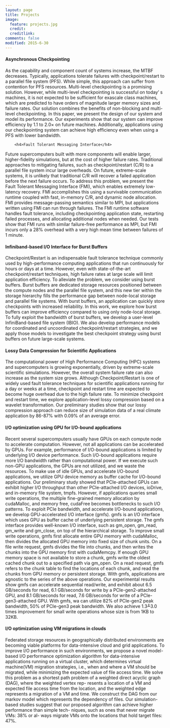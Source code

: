 ```yaml
---
layout: page
title: Projects
image:
  feature: projects.jpg
  credit: 
  creditlink: 
comments: false
modified: 2015-6-30
---
```


<h4>Asynchronous Checkpointing</h4>
	As the capability and component count of systems increase, the MTBF decreases. Typically, applications tolerate failures with checkpoint/restart to a parallel file system (PFS). While simple, this approach can suffer from contention for PFS resources. Multi-level checkpointing is a promising solution. However, while multi-level checkpointing is successful on today’ s machines, it is not expected to be sufficient for exascale class machines, which are predicted to have orders of magnitude larger memory sizes and failure rates. Our solution combines the benefits of non-blocking and multi-level checkpointing. In this paper, we present the design of our system and model its performance. Our experiments show that our system can improve efficiency by 1.1 to 2.0× on future machines. Additionally, applications using our checkpointing system can achieve high efficiency even when using a PFS with lower bandwidth.

        <h4>Fault Tolerant Messaging Interface</h4>
Future supercomputers built with more components will enable larger, higher-fidelity simulations, but at the cost of higher failure rates. Traditional approaches to mitigating failures, such as checkpoint/restart (C/R) to a parallel file system incur large overheads. On future, extreme-scale systems, it is unlikely that traditional C/R will recover a failed application before the next failure occurs. To address this problem, we present the Fault Tolerant Messaging Interface (FMI), which enables extremely low-latency recovery. FMI accomplishes this using a survivable communication runtime coupled with fast, in-memory C/R, and dynamic node allocation. FMI provides message-passing semantics similar to MPI, but applications written using FMI can run through failures. The FMI runtime software handles fault tolerance, including checkpointing application state, restarting failed processes, and allocating additional nodes when needed. Our tests show that FMI runs with similar failure-free performance as MPI, but FMI incurs only a 28% overhead with a very high mean time between failures of 1 minute.
        <h4>Infiniband-based I/O Interface for Burst Buffers</h4>
Checkpoint/Restart is an indispensable fault tolerance technique commonly used by high-performance computing applications that run continuously for hours or days at a time. However, even with state-of-the-art checkpoint/restart techniques, high failure rates at large scale will limit application efficiency. To alleviate the problem, we consider using burst buffers. Burst buffers are dedicated storage resources positioned between the compute nodes and the parallel file system, and this new tier within the storage hierarchy fills the performance gap between node-local storage and parallel file systems. With burst buffers, an application can quickly store checkpoints with increased reliability. In this work, we explore how burst buffers can improve efficiency compared to using only node-local storage. To fully exploit the bandwidth of burst buffers, we develop a user-level InfiniBand-based file system (IBIO). We also develop performance models for coordinated and uncoordinated checkpoint/restart strategies, and we apply those models to investigate the best checkpoint strategy using burst buffers on future large-scale systems.
        <h4>Lossy Data Compression for Scientific Applications </h4>
The computational power of High Performance Computing (HPC) systems and supercomputers is growing exponentially, driven by extreme-scale scientific simulations. However, the overall system failure rate can also increase as the system size grows. Although Checkpoint/Restart is one of widely used fault tolerance techniques for scientific applications running for a day or weeks at a time, checkpoint and restart time are expected to become huge overhead due to the high failure rate. To minimize checkpoint and restart time, we explore application-level lossy compression based on a wavelet transformation. Our preliminary studies show that our lossy compression approach can reduce size of simulation data of a real climate application by 86-87% with 0.09% of an average error.
        <h4>I/O optimization using GPU for I/O-bound applications</h4>
Recent several supercomputers usually have GPUs on each compute node to accelerate computation. However, not all applications can be accelerated by GPUs. For example, performance of I/O-bound applications is limited by underlying I/O device performance. Such I/O-bound applications require more I/O bandwidth rather than computational power. If we execute such non-GPU applications, the GPUs are not utilized, and we waste the resources. 
To make use of idle GPUs, and accelerate I/O-bound applications, we utilize GPU device memory as buffer cache for I/O-bound applications. Our preliminary study showed that PCIe-attached GPUs can exhibit higher I/O throughput than other PCIe-attached I/O devices, ioDrive, and in-memory file system, tmpfs. However, if applications queries small write operations, the multiple fine-grained memory allocation by cudaMalloc, and memory free, cudaFree becomes bottlenecks to such I/O patterns. To exploit PCIe bandwidth, and accelerate I/O-bound applications, we develop GPU-accelerated I/O interface (gmfs). gmfs is an I/O interface which uses GPU as buffer cache of underlying persistent storage. The gmfs interface provides well-known I/O interface, such as gm_open, gm_read, gm_write and gm_close, on top of the hierarchical storage. To improve small write operations, gmfs first allocate entire GPU memory with cudaMalloc, then divides the allocated GPU memory into fixed size of chunk units. On a file write request, gmfs divides the file into chunks, and then writes the chunks into the GPU memory first with cudaMemcpy. If enough GPU memory space is not available to store a chunk, gmfs write the oldest cached chunk out to a specified path via gm_open. On a read request, gmfs refers to the chunk table to find the locations of each chunk, and read the chunks from GPU memory or persistent storage. With gmfs, applications are agnostic to the series of the above operations. 
Our experimental results show gmfs can accelerate sequential read/write, and exhibit about 6.5 GB/seconds for read, 6.1 GB/seconds for write by a PCIe-gen2-attached GPU, and 8.1 GB/seconds for read, 7.6 GB/seconds for write of a PCIe-gen3-attached GPU. With gmfs, wa can utilize 82% of PCIe-gen2 peak bandwidth, 50% of PCIe-gen3 peak bandwidth. We also achieve 1.3╨3.0 times improvement for small write operations whose size is from 1KB to 32KB.
        <h4>I/O optimization using VM migrations in clouds </h4>
Federated storage resources in geographically distributed environments are becoming viable platforms for data-intensive cloud and grid applications. To improve I/O performance in such environments, we propose a novel model-based I/O performance optimization algorithm for data-intensive applications running on a virtual cluster, which determines virtual machine(VM) migration strategies, i.e., when and where a VM should be migrated, while minimizing the expected value of file access time. We solve this problem as a shortest path problem of a weighted direct acyclic graph (DAG), where the weighted vertex rep- resents a location of a VM and expected file access time from the location, and the weighted edge represents a migration of a VM and time. We construct the DAG from our markov model which represents the dependency of files. Our simulation-based studies suggest that our proposed algorithm can achieve higher performance than simple tech- niques, such as ones that never migrate VMs: 38% or al- ways migrate VMs onto the locations that hold target files: 47%.
